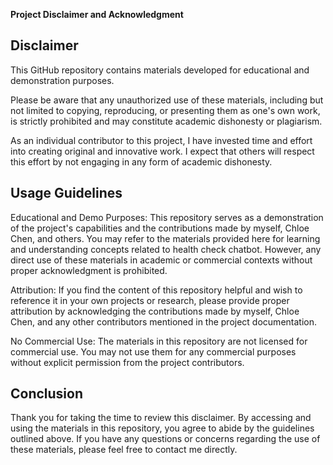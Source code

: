 **Project Disclaimer and Acknowledgment**

## Disclaimer

This GitHub repository contains materials developed for educational and demonstration purposes. 

Please be aware that any unauthorized use of these materials, including but not limited to copying, reproducing, or presenting them as one's own work, is strictly prohibited and may constitute academic dishonesty or plagiarism.

As an individual contributor to this project, I have invested time and effort into creating original and innovative work. I expect that others will respect this effort by not engaging in any form of academic dishonesty.


## Usage Guidelines

Educational and Demo Purposes: This repository serves as a demonstration of the project's capabilities and the contributions made by myself, Chloe Chen, and others. You may refer to the materials provided here for learning and understanding concepts related to health check chatbot. However, any direct use of these materials in academic or commercial contexts without proper acknowledgment is prohibited.

Attribution: If you find the content of this repository helpful and wish to reference it in your own projects or research, please provide proper attribution by acknowledging the contributions made by myself, Chloe Chen, and any other contributors mentioned in the project documentation.

No Commercial Use: The materials in this repository are not licensed for commercial use. You may not use them for any commercial purposes without explicit permission from the project contributors.

## Conclusion 

Thank you for taking the time to review this disclaimer. By accessing and using the materials in this repository, you agree to abide by the guidelines outlined above. If you have any questions or concerns regarding the use of these materials, please feel free to contact me directly.



